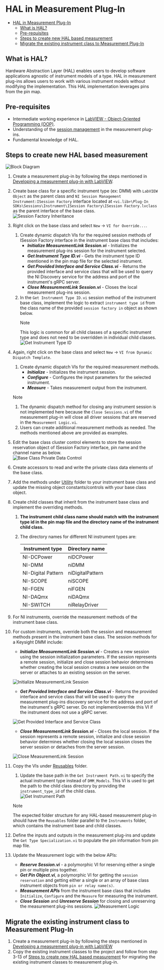 # HAL in Measurement Plug-In

- [HAL in Measurement Plug-In](#hal-in-measurement-plug-in)
  - [What is HAL?](#what-is-hal)
  - [Pre-requisites](#pre-requisites)
  - [Steps to create new HAL based measurement](#steps-to-create-new-hal-based-measurement)
  - [Migrate the existing instrument class to Measurement Plug-In](#migrate-the-existing-instrument-class-to-measurement-plug-in)

## What is HAL?

Hardware Abstraction Layer (HAL) enables users to develop software applications agnostic of instrument models of a type. HAL in measurement plug-ins allows users to work with various instrument models without modifying the implementation. This HAL implementation leverages pins from the pin map.

## Pre-requisites

- Intermediate working experience in [LabVIEW - Object-Oriented Programming (OOP)](https://www.ni.com/en/support/documentation/supplemental/06/labview-object-oriented-programming--the-decisions-behind-the-de.html).
- Understanding of the [session management](https://www.ni.com/docs/en-US/bundle/measurementplugins/page/session-management.html) in the measurement plug-ins.
- Fundamental knowledge of HAL.

## Steps to create new HAL based measurement

![Block Diagram](<HAL Images/Block Diagram.png>)

1. Create a measurement plug-in by following the steps mentioned in [Developing a measurement plug-in with LabVIEW](https://github.com/ni/measurement-plugin-labview?tab=readme-ov-file#developing-a-labview-measurement).
2. Create base class for a specific instrument type (ex: DMM) with `LabVIEW Object` as the parent class and `NI Session Management Instrument:ISession Factory` interface located at `<vi.lib>\Plug-In SDKs\Sessions\Instrument\ISession Factory\ISession Factory.lvclass` as the parent interface of the base class.  
    ![Session Factory Inheritance](<HAL Images/Session Factory Inheritance.png>)
3. Right click on the base class and select `New` -> `VI for Override...`.
   1. Create dynamic dispatch VIs for the required session methods of ISession Factory interface in the instrument base class that includes:
      - ***Initialize MeasurementLink Session.vi*** - Initializes the measurement plug-ins session for the instrument selected.
      - ***Get Instrument Type ID.vi*** - Gets the instrument type ID mentioned in the pin map file for the selected instrument.
      - ***Get Provided Interface and Service Class.vi*** - Returns the provided interface and service class that will be used to query the NI Discovery service for the address and port of the instrument's gRPC server.
      - ***Close MeasurementLink Session.vi*** - Closes the local measurement plug-ins session.
   2. In the `Get Instrument Type ID.vi` session method of the instrument base class, implement the logic to extract `instrument type id` from the class name of the provided `session factory in` object as shown below.
        > [!NOTE]
        > This logic is common for all child classes of a specific instrument type and does not need to be overridden in individual child classes.  
        ![Get Instrument Type ID](<./HAL Images/Get Instrument Type ID.png>)
4. Again, right click on the base class and select `New` -> `VI from Dynamic Dispatch Template`.
   1. Create dynamic dispatch VIs for the required measurement methods.
      - ***Initialize*** - Initializes the instrument session.
      - ***Configure*** - Configures the input parameters for the selected instrument.
      - ***Measure*** - Takes measurement output from the instrument.
    > [!NOTE]
    > 1. The dynamic dispatch method for closing any instrument session is not implemented here because the `Close Sessions.vi` of the measurement plug-in will close all driver sessions that are reserved in the `Measurement Logic.vi`.  
    > 2. Users can create additional measurement methods as needed. The methods mentioned above are provided as examples.
5. Edit the base class cluster control elements to store the session reservation object of ISession Factory interface, pin name and the channel name as below.  
    ![Base Class Private Data Control](<./HAL Images/Base Class Private Data Control.png>)
6. Create accessors to read and write the private class data elements of the base class.
7. Add the methods under [Utility](https://github.com/NI-Measurement-Plug-Ins/abstraction-layer-labview/tree/main/Source/HAL%20Implementation/HAL/Instruments/DMM_Base/Utility) folder to your instrument base class and update the missing object constants/controls with your base class object.
8. Create child classes that inherit from the instrument base class and implement the overriding methods.
   1. **The instrument child class name should match with the instrument type id in the pin map file and the directory name of the instrument child class.**
   2. The directory names for different NI instrument types are:

      Instrument type | Directory name
      --- | ---
      NI-DCPower | niDCPower
      NI-DMM | niDMM
      NI-Digital Pattern | niDigitalPattern
      NI-SCOPE | niSCOPE
      NI-FGEN | niFGEN
      NI-DAQmx | niDAQmx
      NI-SWITCH | niRelayDriver

9. For NI instruments, override the measurement methods of the instrument base class.
10. For custom instruments, override both the session and measurement methods present in the instrument base class. The session methods for a Keysight DMM include:
    - ***Initialize MeasurementLink Session.vi*** - Creates a new session using the session initialization parameters. If the session represents a remote session, initialize and close session behavior determines whether creating the local session creates a new session on the server or attaches to an existing session on the server.

    ![Initialize MeasurementLink Session](<HAL Images/KeysightDmm Initialize MeasurementLink Session.png>)

    - ***Get Provided Interface and Service Class.vi*** - Returns the provided interface and service class that will be used to query the measurement plug-ins discovery service for the address and port of the instrument's gRPC server. Do not implement/override this VI if the instrument does not use a gRPC server.

    ![Get Provided Interface and Service Class](<HAL Images/KeysightDmm Get Provided Interface and Service Class.png>)

    - ***Close MeasurementLink Session.vi*** - Closes the local session. If the session represents a remote session, initialize and close session behavior determines whether closing the local session closes the server session or detaches from the server session.

    ![Close MeasurementLink Session](<HAL Images/KeysightDmm Close MeasurementLink Session.png>)

11. Copy the VIs under [Reusables](https://github.com/NI-Measurement-Plug-Ins/abstraction-layer-labview/tree/main/Source/HAL%20Implementation/HAL/Reusables) folder.
    1. Update the base path in the `Get Instrument Path.vi` to specify the actual instrument type instead of `DMM_Models`. This VI is used to get the path to the child class directory by providing the `instrument_type_id` of the child class.  
        ![Get Instrument Path](<./HAL Images/Get Instrument Path.png>)
    > [!NOTE]
    > The expected folder structure for any HAL-based measurement plug-in should have the `Reusables` folder parallel to the `Instruments` folder, which contains the instrument base and child classes.
12. Define the inputs and outputs in the measurement plug-ins and update the `Get Type Specialization.vi` to populate the pin information from pin map file.
13. Update the Measurement logic with the below APIs:
    - ***Reserve Session.vi*** - a polymorphic VI for reserving either a single pin or multiple pins together.
    - ***Get Pin Object.vi***, a polymorphic VI for getting the `session reservation` and getting either a single or an array of base class instrument objects from `pin or relay name(s)`.
    - ***Measurement APIs*** from the instrument base class that includes `Initialize`, `Configure` and the `Measure` for measuring the instrument.
    - ***Close Session*** and ***Unreserve Session*** for closing and unreserving the measurement plug-ins sessions.
    ![Measurement Logic](<HAL Images/Measurement Logic.png>)

## Migrate the existing instrument class to Measurement Plug-In

1. Create a measurement plug-in by following the steps mentioned in [Developing a measurement plug-in with LabVIEW](https://github.com/ni/measurement-plugin-labview?tab=readme-ov-file#developing-a-labview-measurement)
2. Copy the existing instrument classes to the project and follow from step 3-13 of [Steps to create new HAL based measurement](#steps-to-create-new-hal-based-measurement) for migrating the existing instrument classes to measurement plug-in.
